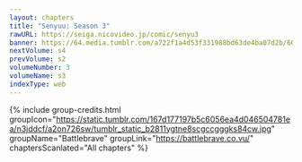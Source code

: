 ```yaml
---
layout: chapters
title: "Senyuu: Season 3"
rawURL: https://seiga.nicovideo.jp/comic/senyu3
banner: https://64.media.tumblr.com/a722f1a4d53f331988bd63de4ba07d2b/60f07e4e5b03ae8f-2b/s1280x1920/ae620888f03e705fc9e8ff186692b1a0d26c2e90.jpg
nextVolume: s4
prevVolume: s2
volumeNumber: 3
volumeName: s3
indexType: web
---
```


{% include group-credits.html 
  groupIcon="https://static.tumblr.com/167d177197b5c6056ea4d046504781ea/n3jddcf/a2on726sw/tumblr_static_b2811ygtne8scgccgggks84cw.jpg"
  groupName="Battlebrave"
  groupLink="https://battlebrave.co.vu/"
  chaptersScanlated="All chapters"
%}
